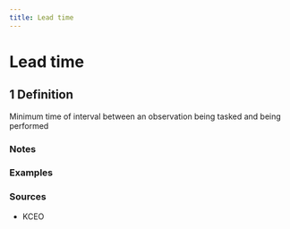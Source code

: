 ```yaml
---
title: Lead time
---
```


# Lead time

## 1 Definition

Minimum time of interval between an observation being tasked and being performed

### Notes 

### Examples 

### Sources
- KCEO